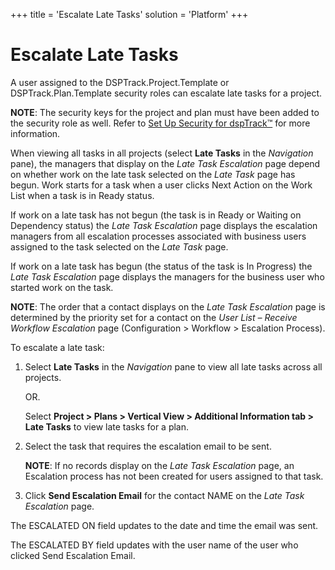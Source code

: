 +++
title = 'Escalate Late Tasks'
solution = 'Platform'
+++

# Escalate Late Tasks

A user assigned to the DSPTrack.Project.Template or
DSPTrack.Plan.Template security roles can escalate late tasks for a
project.

**NOTE**: The security keys for the project and plan must have been
added to the security role as well. Refer to [Set Up Security for
dspTrack™](../Config/Set_Security_in_dspTrack) for more information.

When viewing all tasks in all projects (select **Late Tasks** in the
*Navigation* pane), the managers that display on the *Late Task
Escalation* page depend on whether work on the late task selected on the
*Late Task* page has begun. Work starts for a task when a user clicks
Next Action on the Work List when a task is in Ready status.

If work on a late task has not begun (the task is in Ready or Waiting on
Dependency status) the *Late Task Escalation* page displays the
escalation managers from all escalation processes associated with
business users assigned to the task selected on the *Late Task* page.

If work on a late task has begun (the status of the task is In Progress)
the *Late Task Escalation* page displays the managers for the business
user who started work on the task. <span> </span>

<span style="font-weight: bold;">NOTE</span>: The order that a contact
displays on the <span style="font-style: italic;">Late Task
Escalation</span> page is determined by the priority set for a contact
on the <span style="font-style: italic;">User List – Receive Workflow
Escalation</span> page (Configuration \> Workflow \> Escalation
Process).

To escalate a late task:

1.  Select **Late Tasks** in the *Navigation* pane to view all late
    tasks across all projects.
    
    OR.
    
    Select **Project \> Plans \> Vertical View \> Additional Information
    tab \> Late Tasks** to view late tasks for a plan.

2.  Select the task that requires the escalation email to be sent.
    
    **NOTE**: If no records display on the *Late Task Escalation* page,
    an Escalation process has not been created for users assigned to
    that task.

3.  Click **Send Escalation Email** for the contact NAME on the *Late
    Task Escalation* page.

The ESCALATED ON field updates to the date and time the email was sent.

The ESCALATED BY field updates with the user name of the user who
clicked Send Escalation Email.
